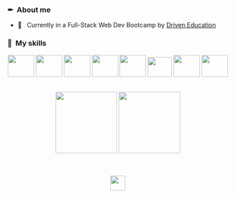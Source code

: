 <h3> ✒ &nbsp;About me </h3>
  
- 🔬 &nbsp; Currently in a Full-Stack Web Dev Bootcamp by <a href="[driven.com.br](https://www.driven.com.br/)">Driven Education</a>

<h3>🎨 &nbsp;My skills</h3>

 <div align="center">
  <img src="https://cdn.jsdelivr.net/gh/devicons/devicon/icons/vscode/vscode-original.svg" width="60" height="50"/>
  <img src="https://cdn.jsdelivr.net/gh/devicons/devicon/icons/postgresql/postgresql-plain.svg" width="60" height="50"/>
  <img src="https://cdn.jsdelivr.net/gh/devicons/devicon/icons/docker/docker-plain.svg" width="60" height="50"/>  
  <img src="https://cdn.jsdelivr.net/gh/devicons/devicon/icons/react/react-original.svg" width="60" height="50"/>
  <img src="https://cdn.jsdelivr.net/gh/devicons/devicon/icons/typescript/typescript-plain.svg" width="60" height="50"/> 
  <img src="https://cdn.jsdelivr.net/gh/devicons/devicon/icons/jest/jest-plain.svg" width="55" height="45"/>
  <img src="https://cdn.jsdelivr.net/gh/devicons/devicon/icons/nodejs/nodejs-original.svg" width="60" height="50"/>
  <img src="https://cdn.jsdelivr.net/gh/devicons/devicon/icons/mongodb/mongodb-original.svg" width="60" height="50"/>
</div>

<br/>

<p align="center">
<img height="140em" src="https://github-readme-stats.vercel.app/api/top-langs/?username=RubensAlgeri&layout=compact&langs_count=7&theme=dark"/>
 <img height="140em" src="https://github-readme-stats.vercel.app/api?username=RubensAlgeri&show_icons=true&theme=dark&include_all_commits=true&count_private=true"/>
</p>

<br/>

<br/>

<div align="center">
  <a href="https://www.linkedin.com/in/rubensalgeri/">
    <img src="https://img.shields.io/badge/-LinkedIn-black.svg?style=for-the-badge&logo=linkedin&colorB=blue" height="34px" />
  </a>
</div>
